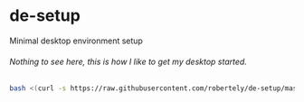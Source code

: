 # de-setup
Minimal desktop environment setup

###### Nothing to see here, this is how I like to get my desktop started.

```bash
bash <(curl -s https://raw.githubusercontent.com/robertely/de-setup/master/de-setup.sh)
```
